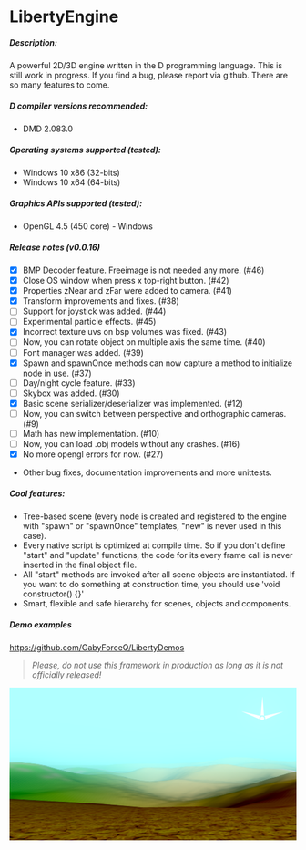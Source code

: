 # LibertyEngine
##### Description:
A powerful 2D/3D engine written in the D programming language.
This is still work in progress. If you find a bug, please report via github.
There are so many features to come.

##### D compiler versions recommended:
* DMD 2.083.0

##### Operating systems supported (tested):
* Windows 10 x86 (32-bits)
* Windows 10 x64 (64-bits)

##### Graphics APIs supported (tested):
* OpenGL 4.5 (450 core) - Windows

##### Release notes (v0.0.16)
- [x] BMP Decoder feature. Freeimage is not needed any more. (#46)
- [x] Close OS window when press x top-right button. (#42)
- [x] Properties zNear and zFar were added to camera. (#41)
- [x] Transform improvements and fixes. (#38)
- [ ] Support for joystick was added. (#44)
- [ ] Experimental particle effects. (#45)
- [x] Incorrect texture uvs on bsp volumes was fixed. (#43)
- [ ] Now, you can rotate object on multiple axis the same time. (#40)
- [ ] Font manager was added. (#39)
- [x] Spawn and spawnOnce methods can now capture a method to initialize node in use. (#37)
- [ ] Day/night cycle feature. (#33)
- [ ] Skybox was added. (#30)
- [x] Basic scene serializer/deserializer was implemented. (#12)
- [ ] Now, you can switch between perspective and orthographic cameras. (#9)
- [ ] Math has new implementation. (#10)
- [ ] Now, you can load .obj models without any crashes. (#16)
- [x] No more opengl errors for now. (#27)
- Other bug fixes, documentation improvements and more unittests.

##### Cool features:
* Tree-based scene (every node is created and registered to the engine with "spawn" 
or "spawnOnce" templates, "new" is never used in this case).
* Every native script is optimized at compile time. So if you don't define "start" and 
"update" functions, the code for its every frame call is never inserted 
in the final object file.
* All "start" methods are invoked after all scene objects are instantiated. 
If you want to do something at construction time, you should use 'void constructor() {}'
* Smart, flexible and safe hierarchy for scenes, objects and components.

##### Demo examples
https://github.com/GabyForceQ/LibertyDemos

> *Please, do not use this framework in production as long as it is not officially released!*

![](images/terrain.png?raw=true "Multiple textured terrain.")